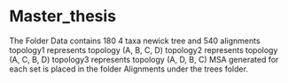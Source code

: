 # Master_thesis
The Folder Data contains 180 4 taxa newick tree and 540 alignments
topology1 represents topology (A, B, C, D)
topology2 represents topology (A, C, B, D)
topology3 represents topology (A, D, B, C)
MSA generated for each set is placed in the folder Alignments under the trees folder.

